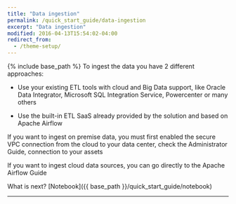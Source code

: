 ```yaml
---
title: "Data ingestion"
permalink: /quick_start_guide/data-ingestion
excerpt: "Data ingestion"
modified: 2016-04-13T15:54:02-04:00
redirect_from:
  - /theme-setup/
---
```


{% include base_path %}
To ingest the data you have 2 different approaches:


- Use your existing ETL tools with cloud and Big Data support, like Oracle Data Integrator, Microsoft SQL Integration Service, Powercenter or many others

- Use the built-in ETL SaaS already provided by the solution and based on Apache Airflow
 

If you want to ingest on premise data, you must first enabled the secure VPC connection from the cloud to your data center, check the Administrator Guide, connection to your assets

 

If you want to ingest cloud data sources, you can go directly to the Apache Airflow Guide

 

What is next? [Notebook]({{ base_path }}/quick_start_guide/notebook)

---

